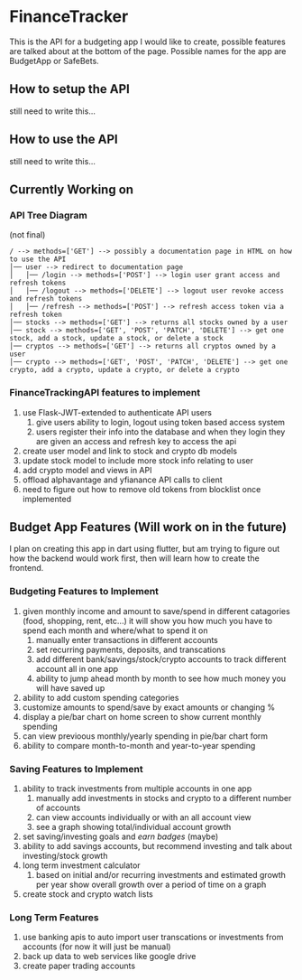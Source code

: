 # FinanceTracker
This is the API for a budgeting app I would like to create, possible features are talked about at the bottom of the page. Possible names for the app are BudgetApp or SafeBets.

## How to setup the API
still need to write this...

## How to use the API
still need to write this...

## Currently Working on
### API Tree Diagram
(not final)
```
/ --> methods=['GET'] --> possibly a documentation page in HTML on how to use the API
│── user --> redirect to documentation page
│   │── /login --> methods=['POST'] --> login user grant access and refresh tokens
│   │── /logout --> methods=['DELETE'] --> logout user revoke access and refresh tokens
│   │── /refresh --> methods=['POST'] --> refresh access token via a refresh token
│── stocks --> methods=['GET'] --> returns all stocks owned by a user
│── stock --> methods=['GET', 'POST', 'PATCH', 'DELETE'] --> get one stock, add a stock, update a stock, or delete a stock
│── cryptos --> methods=['GET'] --> returns all cryptos owned by a user
│── crypto --> methods=['GET', 'POST', 'PATCH', 'DELETE'] --> get one crypto, add a crypto, update a crypto, or delete a crypto
```

### FinanceTrackingAPI features to implement
1. use Flask-JWT-extended to authenticate API users
    1. give users ability to login, logout using token based access system
    2. users register their info into the database and when they login they are given an access and refresh key to access the api
2. create user model and link to stock and crypto db models
3. update stock model to include more stock info relating to user
4. add crypto model and views in API
5. offload alphavantage and yfianance API calls to client
6. need to figure out how to remove old tokens from blocklist once implemented

## Budget App Features (Will work on in the future)
I plan on creating this app in dart using flutter, but am trying to figure out how the backend would work first, then will learn how to create the frontend.
### Budgeting Features to Implement
1. given monthly income and amount to save/spend in different catagories (food, shopping, rent, etc...) it will show you how much you have to spend each month and where/what to spend it on
    1. manually enter transactions in different accounts
    2. set recurring payments, deposits, and transcations
    3. add different bank/savings/stock/crypto accounts to track different account all in one app
    4. ability to jump ahead month by month to see how much money you will have saved up
2. ability to add custom spending categories
3. customize amounts to spend/save by exact amounts or changing %
4. display a pie/bar chart on home screen to show current monthly spending
5. can view previoous monthly/yearly spending in pie/bar chart form
6. ability to compare month-to-month and year-to-year spending

### Saving Features to Implement
1. ability to track investments from multiple accounts in one app
    1. manually add investments in stocks and crypto to a different number of accounts
    2. can view accounts individually or with an all account view
    3. see a graph showing total/individual account growth
2. set saving/investing goals and *earn badges* (maybe)
3. ability to add savings accounts, but recommend investing and talk about investing/stock growth
4. long term investment calculator
    1. based on initial and/or recurring investments and estimated growth per year show overall growth over a period of time on a graph
5. create stock and crypto watch lists

### Long Term Features
1. use banking apis to auto import user transcations or investments from accounts (for now it will just be manual)
2. back up data to web services like google drive
3. create paper trading accounts
